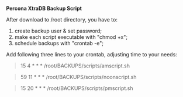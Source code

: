 **Percona XtraDB Backup Script**

After download to /root directory, you have to:

1. create backup user & set password;
2. make each script executable with "chmod +x";
3. schedule backups with "crontab -e";

Add following three lines to your crontab, adjusting time to your needs:

>15 4 * * * /root/BACKUPS/scripts/amscript.sh 

>59 11 * * * /root/BACKUPS/scripts/noonscript.sh

>15 20 * * * /root/BACKUPS/scripts/pmscript.sh
